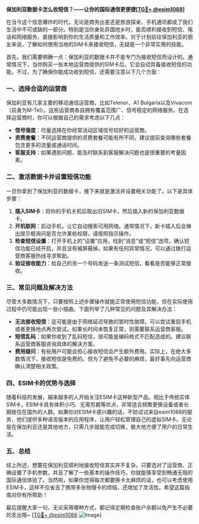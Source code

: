 **保加利亚数据卡怎么收短信？——让你的国际通信更便捷[[TG💪+ @esim1088](https://t.me/s/esim1088)]**

在当今这个信息爆炸的时代，无论是商务出差还是旅游探亲，手机通讯都成了我们生活中不可或缺的一部分。特别是当你身处异国他乡时，能否顺利接收到短信、电话和网络服务，直接影响到你的生活质量和工作效率。对于计划前往保加利亚的朋友来说，了解如何使用当地的SIM卡来接收短信，无疑是一个非常实用的技能。

首先，我们需要明确一点：保加利亚的数据卡并不是专门为接收短信而设计的。通常情况下，当你购买一张本地运营商提供的SIM卡后，它会自动具备接收短信的功能。不过，为了确保你能成功收到短信，还需要注意以下几个方面：

### **一、选择合适的运营商**
保加利亚有几家主要的移动通信运营商，比如Telenor、A1 Bulgaria以及Vivacom（前身为M-Tel）。这些运营商各自拥有覆盖范围广、信号稳定的网络服务。在选择运营商时，你可以根据自己的需求考虑以下几点：
- **信号强度**：尽量选择在你经常活动区域信号较好的运营商。
- **资费套餐**：不同运营商提供的资费套餐可能有所不同，建议提前查询哪些套餐包含更多的流量或通话时间。
- **客服支持**：如果遇到问题，能及时联系到客服解决问题也是很重要的考量因素。

### **二、激活数据卡并设置短信功能**
一旦你拿到了保加利亚的数据卡，接下来就是激活并设置相关功能了。以下是具体步骤：
1. **插入SIM卡**：将你的手机关机后取出旧SIM卡，然后插入新的保加利亚数据卡。
2. **开机联网**：启动手机，让它自动搜索可用网络。通常情况下，新卡插入后会弹出提示框询问是否允许某些权限，请按照指示操作。
3. **检查短信设置**：打开手机上的“设置”应用，找到“消息”或“短信”选项，确认短信功能已经开启，并且没有被屏蔽掉。如果有任何异常情况，可以通过拨打运营商客服热线寻求帮助。
4. **验证接收能力**：给自己的另一个号码发送一条测试短信，看看是否能够正常接收。

### **三、常见问题及解决方法**
尽管大多数情况下，只要按照上述步骤操作就能正常使用短信功能，但在实际使用过程中仍可能出现一些小插曲。下面列举了几种常见的问题及其解决办法：
- **无法接收短信**：这可能是由于网络延迟导致的暂时性故障。可以尝试重启手机或者更换地点再次尝试。如果长时间未恢复正常，则需要联系运营商客服。
- **短信乱码**：如果你收到了乱码短信，很可能是编码格式不匹配造成的。建议联系运营商客服咨询具体的解决方案。
- **费用疑问**：有些用户可能会担心接收短信会产生额外费用。实际上，在绝大多数情况下，接收短信是免费的。但为了避免不必要的麻烦，最好事先向运营商确认清楚相关政策。

### **四、ESIM卡的优势与选择**
随着科技的发展，越来越多的人开始关注ESIM卡这种新型产品。相比于传统实体SIM卡，ESIM卡具有体积小巧、无需剪裁等优点，非常适合频繁更换设备或者长期居住在国外的人群。如果你对ESIM卡感兴趣的话，不妨试试来自esim1088的服务，他们提供多种语言版本的应用程序，让用户轻松管理自己的虚拟SIM卡。无论是在保加利亚还是其他地方，只需几步就能完成切换，极大地方便了用户的日常生活。

### **五、总结**
综上所述，想要在保加利亚顺利地接收短信其实并不复杂。只要选对了运营商、正确设置了手机参数，并且了解了一些基本的操作技巧，你就能够享受到畅通无阻的国际通信体验了。当然啦，如果你觉得每次都要换卡太麻烦的话，也可以考虑使用ESIM卡，这样不仅省去了携带多张物理卡的烦恼，还增加了灵活性。希望这篇指南对你有所帮助！

最后提醒大家一句，无论采用哪种方式，都记得定期检查账户余额以免产生不必要的支出哦~ [[TG💪+ @esim1088](https://t.me/s/esim1088) ![Image](https://i.postimg.cc/4NQfJmqS/Snipaste-2025-05-13-00-14-12.png)]